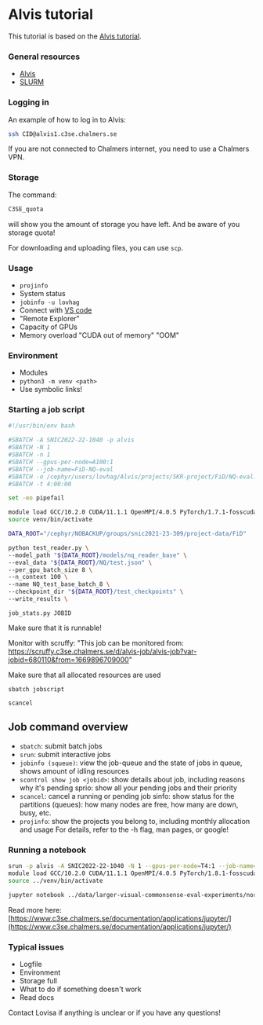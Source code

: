 # Alvis tutorial

This tutorial is based on the [Alvis tutorial](https://www.c3se.chalmers.se/documentation/intro-alvis/slides/).



### General resources
* [Alvis](https://www.c3se.chalmers.se/about/Alvis/)
* [SLURM](https://slurm.schedmd.com/documentation.html)

### Logging in

An example of how to log in to Alvis:

```bash
ssh CID@alvis1.c3se.chalmers.se
```

If you are not connected to Chalmers internet, you need to use a Chalmers VPN.


### Storage

The command:
    
 ```bash
C3SE_quota
 ```

will show you the amount of storage you have left. And be aware of you storage quota!

For downloading and uploading files, you can use `scp`.


### Usage

* `projinfo`
* System status
* `jobinfo -u lovhag`
* Connect with [VS code](https://www.c3se.chalmers.se/documentation/remote-vscode/remote_vscode/)
* "Remote Explorer"
* Capacity of GPUs
* Memory overload "CUDA out of memory" "OOM"

### Environment
* Modules
* `python3 -m venv <path>`
* Use symbolic links!


### Starting a job script

```bash
#!/usr/bin/env bash

#SBATCH -A SNIC2022-22-1040 -p alvis
#SBATCH -N 1
#SBATCH -n 1
#SBATCH --gpus-per-node=A100:1
#SBATCH --job-name=FiD-NQ-eval
#SBATCH -o /cephyr/users/lovhag/Alvis/projects/SKR-project/FiD/NQ-eval.out
#SBATCH -t 4:00:00

set -eo pipefail

module load GCC/10.2.0 CUDA/11.1.1 OpenMPI/4.0.5 PyTorch/1.7.1-fosscuda-2020b
source venv/bin/activate

DATA_ROOT="/cephyr/NOBACKUP/groups/snic2021-23-309/project-data/FiD"

python test_reader.py \
--model_path "${DATA_ROOT}/models/nq_reader_base" \
--eval_data "${DATA_ROOT}/NQ/test.json" \
--per_gpu_batch_size 8 \
--n_context 100 \
--name NQ_test_base_batch_8 \
--checkpoint_dir "${DATA_ROOT}/test_checkpoints" \
--write_results \
```

`job_stats.py JOBID`

Make sure that it is runnable!

Monitor with scruffy:
"This job can be monitored from: https://scruffy.c3se.chalmers.se/d/alvis-job/alvis-job?var-jobid=680110&from=1669896709000"

Make sure that all allocated resources are used

`sbatch jobscript`

`scancel`

## Job command overview
- `sbatch`: submit batch jobs
- `srun`: submit interactive jobs
- `jobinfo (squeue)`: view the job-queue and the state of jobs in queue, shows amount of idling resources
- `scontrol show job <jobid>`: show details about job, including reasons why it's pending
sprio: show all your pending jobs and their priority
- `scancel`: cancel a running or pending job
sinfo: show status for the partitions (queues): how many nodes are free, how many are down, busy, etc.
- `projinfo`: show the projects you belong to, including monthly allocation and usage
For details, refer to the -h flag, man pages, or google!



### Running a notebook

```bash
srun -p alvis -A SNIC2022-22-1040 -N 1 --gpus-per-node=T4:1 --job-name=demo -t 4:00:00 --pty bash
module load GCC/10.2.0 CUDA/11.1.1 OpenMPI/4.0.5 PyTorch/1.8.1-fosscuda-2020b torchvision/0.9.1-fosscuda-2020b-PyTorch-1.8.1
source ../venv/bin/activate

jupyter notebook ../data/larger-visual-commonsense-eval-experiments/normdata-evaluation-results.ipynb
```

Read more here: [https://www.c3se.chalmers.se/documentation/applications/jupyter/](https://www.c3se.chalmers.se/documentation/applications/jupyter/)

### Typical issues

* Logfile
* Environment
* Storage full
* What to do if something doesn't work
* Read docs

Contact Lovisa if anything is unclear or if you have any questions!